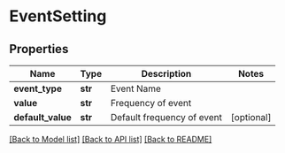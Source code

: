 # EventSetting

## Properties
Name | Type | Description | Notes
------------ | ------------- | ------------- | -------------
**event_type** | **str** | Event Name | 
**value** | **str** | Frequency of event | 
**default_value** | **str** | Default frequency of event | [optional] 

[[Back to Model list]](../README.md#documentation-for-models) [[Back to API list]](../README.md#documentation-for-api-endpoints) [[Back to README]](../README.md)

